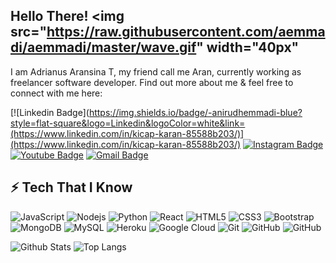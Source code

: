 ## Hello There! <img src="https://raw.githubusercontent.com/aemmadi/aemmadi/master/wave.gif" width="40px"

I am Adrianus Aransina T, my friend call me Aran, currently working as freelancer software developer.  Find out more about me & feel free to connect with me here:

 [![Linkedin Badge](https://img.shields.io/badge/-anirudhemmadi-blue?style=flat-square&logo=Linkedin&logoColor=white&link=(https://www.linkedin.com/in/kicap-karan-85588b203/)](https://www.linkedin.com/in/kicap-karan-85588b203/)
[![Instagram Badge](https://img.shields.io/badge/-kanna6501-purple?style=flat-square&logo=instagram&logoColor=white&link=https://www.instagram.com/kicap_karan/)](https://www.instagram.com/kicap_karan/)
[![Youtube Badge](https://img.shields.io/badge/-koolkanna-darkred?style=flat-square&logo=youtube&logoColor=white&link=https://www.youtube.com/channel/UC1mGRXTGGyXo0WwFwDCARig)](https://www.youtube.com/channel/UC1mGRXTGGyXo0WwFwDCARig)
[![Gmail Badge](https://img.shields.io/badge/-kanna6501@gmail.com-c14438?style=flat-square&logo=Gmail&logoColor=white&link=mailto:kicap.karan92@gmail.com)](mailto:kicap.karan92@gmail.com)

## ⚡ Tech That I Know

![JavaScript](https://img.shields.io/badge/-JavaScript-black?style=flat-square&logo=javascript)
![Nodejs](https://img.shields.io/badge/-Nodejs-black?style=flat-square&logo=Node.js)
![Python](https://img.shields.io/badge/-Python-black?style=flat-square&logo=Python)
![React](https://img.shields.io/badge/-React-black?style=flat-square&logo=react)
![HTML5](https://img.shields.io/badge/-HTML5-E34F26?style=flat-square&logo=html5&logoColor=white)
![CSS3](https://img.shields.io/badge/-CSS3-1572B6?style=flat-square&logo=css3)
![Bootstrap](https://img.shields.io/badge/-Bootstrap-563D7C?style=flat-square&logo=bootstrap)
![MongoDB](https://img.shields.io/badge/-MongoDB-black?style=flat-square&logo=mongodb)
![MySQL](https://img.shields.io/badge/-MySQL-black?style=flat-square&logo=mysql)
![Heroku](https://img.shields.io/badge/-Heroku-430098?style=flat-square&logo=heroku)
![Google Cloud](https://img.shields.io/badge/Google%20Cloud-black?style=flat-square&logo=google-cloud)
![Git](https://img.shields.io/badge/-Git-black?style=flat-square&logo=git)
![GitHub](https://img.shields.io/badge/-GitHub-181717?style=flat-square&logo=github)
![GitHub](https://img.shields.io/badge/-PHP-181717?style=flat-square&logo=github)

![Github Stats](https://github-readme-stats.vercel.app/api?username=kicap1992&count_private=true&show_icons=true&include_all_commits=true)
![Top Langs](https://github-readme-stats.vercel.app/api/top-langs/?username=kicap1992&hide=TeX&layout=compact)

  

<!--
**kicap1992/kicap1992** is a ✨ _special_ ✨ repository because its `README.md` (this file) appears on your GitHub profile.

Here are some ideas to get you started:

- 🔭 I’m currently working on ...
- 🌱 I’m currently learning ...
- 👯 I’m looking to collaborate on ...
- 🤔 I’m looking for help with ...
- 💬 Ask me about ...
- 📫 How to reach me: ...
- 😄 Pronouns: ...
- ⚡ Fun fact: ...
-->
